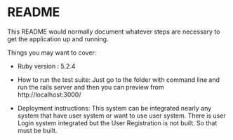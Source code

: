 # README

This README would normally document whatever steps are necessary to get the
application up and running.

Things you may want to cover:

* Ruby version : 5.2.4

* How to run the test suite:
  Just go to the folder with command line and run the rails server and then you can preview from http://localhost:3000/


* Deployment instructions:
  This system can be integrated nearly any system that have user system or want to use user system.
  There is user Login system integrated but the User Registration is not built. So that must be built.
